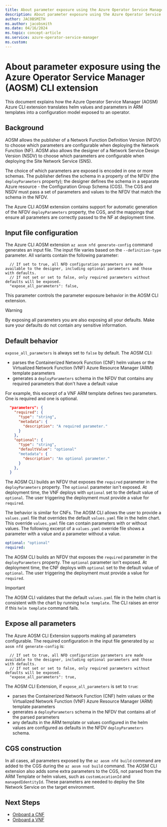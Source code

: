 ```yaml
---
title: About parameter exposure using the Azure Operator Service Manager (AOSM) CLI extension.
description: About parameter exposure using the Azure Operator Service Manager (AOSM) CLI extension.
author: JAC0BSMITH
ms.author: jacobsmith
ms.date: 04/16/2024
ms.topic: concept-article
ms.service: azure-operator-service-manager
ms.custom:
---
```

# About parameter exposure using the Azure Operator Service Manager (AOSM) CLI extension

This document explains how the Azure Operator Service Manager (AOSM) Azure CLI extension translates helm values and parameters in ARM templates into a configuration model exposed to an operator.

## Background

AOSM allows the publisher of a Network Function Definition Version (NFDV) to choose which parameters are configurable when deploying the Network Function (NF). AOSM also allows the designer of a Network Service Design Version (NSDV) to choose which parameters are configurable when deploying the Site Network Service (SNS).

The choice of which parameters are exposed is encoded in one or more schemas. The publisher defines the schema in a property of the NFDV (the `deployParameters` property); the designer defines the schema in a separate Azure resource - the Configuration Group Schema (CGS). The CGS and NSDV must pass a set of parameters and values to the NFDV that match the schema in the NFDV.

The Azure CLI AOSM extension contains support for automatic generation of the NFDV `deployParameters` property, the CGS, and the mappings that ensure all parameters are correctly passed to the NF at deployment time.

## Input file configuration

The Azure CLI AOSM extension `az aosm nfd generate-config` command generates an input file. The input file varies based on the `--definition-type` parameter. All variants contain the following parameter:

```jsonc
  // If set to true, all NFD configuration parameters are made available to the designer, including optional parameters and those with defaults.
  // If not set or set to false, only required parameters without defaults will be exposed.
  "expose_all_parameters": false,
```

This parameter controls the parameter exposure behavior in the AOSM CLI extension.

>[!WARNING]
> By exposing all parameters you are also exposing all your defaults. Make sure your defaults do not contain any sensitive information.

## Default behavior

`expose_all_parameters` is always set to `false` by default. The AOSM CLI:

- parses the Containerized Network Function (CNF) helm values or the Virtualized Network Function (VNF) Azure Resource Manager (ARM) template parameters
- generates a `deployParameters` schema in the NFDV that contains any required parameters that don't have a default value

For example, this excerpt of a VNF ARM template defines two parameters. One is required and one is optional.

```json
  "parameters": {
    "required": {
      "type": "string",
      "metadata": {
        "description": "A required parameter."
      }
    },
    "optional": {
      "type": "string",
      "defaultValue": "optional"
      "metadata": {
        "description": "An optional parameter."
      }
    },
  }
```

The AOSM CLI builds an NFDV that exposes the `required` parameter in the `deployParameters` property. The `optional` parameter isn't exposed. At deployment time, the VNF deploys with `optional` set to the default value of `optional`. The user triggering the deployment must provide a value for `required`.

The behavior is similar for CNFs. The AOSM CLI allows the user to provide a `values.yaml` file that overrides the default `values.yaml` file in the helm chart. This override `values.yaml` file can contain parameters with or without values. The following excerpt of a `values.yaml` override file shows a parameter with a value and a parameter without a value.

```yml
optional: "optional"
required:
```

The AOSM CLI builds an NFDV that exposes the `required` parameter in the `deployParameters` property. The `optional` parameter isn't exposed. At deployment time, the CNF deploys with `optional` set to the default value of `optional`. The user triggering the deployment must provide a value for `required`.

> [!IMPORTANT]
> The AOSM CLI validates that the default `values.yaml` file in the helm chart is consistent with the chart by running `helm template`. The CLI raises an error if this `helm template` command fails.

## Expose all parameters

The Azure AOSM CLI Extension supports making all parameters configurable. The required configuration in the input file generated by `az aosm nfd generate-config` is:

```jsonc
  // If set to true, all NFD configuration parameters are made available to the designer, including optional parameters and those with defaults.
  // If not set or set to false, only required parameters without defaults will be exposed.
  "expose_all_parameters": true,
```

The AOSM CLI Extension, if `expose_all_parameters` is set to `true`:

- parses the Containerized Network Function (CNF) helm values or the Virtualized Network Function (VNF) Azure Resource Manager (ARM) template parameters
- generates a `deployParameters` schema in the NFDV that contains all of the parsed parameters
- any defaults in the ARM template or values configured in the helm values are configured as defaults in the NFDV `deployParameters` schema.

## CGS construction

In all cases, all parameters exposed by the `az aosm nfd build` command are added to the CGS during the `az aosm nsd build` command. The AOSM CLI extension also adds some extra parameters to the CGS, not parsed from the ARM Template or helm values, such as `customLocationId` and `managedIdentityId`. These parameters are needed to deploy the Site Network Service on the target environment.

## Next Steps

- [Onboard a CNF](how-to-onboard-containerized-network-function-cli.md)
- [Onboard a VNF](how-to-onboard-virtualized-network-function-cli.md)
